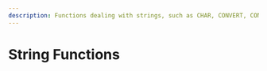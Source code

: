 ```yaml
---
description: Functions dealing with strings, such as CHAR, CONVERT, CONCAT, PAD, REGEXP, TRIM, etc...
---
```


# String Functions

